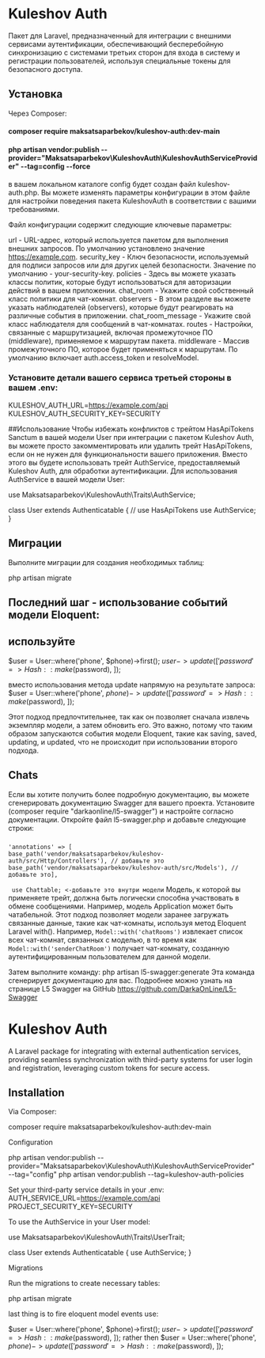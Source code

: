 
# Kuleshov Auth

Пакет для Laravel, предназначенный для интеграции с внешними сервисами аутентификации, обеспечивающий бесперебойную синхронизацию с системами третьих сторон для входа в систему и регистрации пользователей, используя специальные токены для безопасного доступа.

## Установка

Через Composer:

####  composer require maksatsaparbekov/kuleshov-auth:dev-main

#### php artisan vendor:publish --provider="Maksatsaparbekov\KuleshovAuth\KuleshovAuthServiceProvider" --tag=config --force

в вашем локальном каталоге config будет создан файл kuleshov-auth.php. Вы можете изменять параметры конфигурации в этом файле для настройки поведения пакета KuleshovAuth в соответствии с вашими требованиями.

Файл конфигурации содержит следующие ключевые параметры:

url - URL-адрес, который используется пакетом для выполнения внешних запросов. По умолчанию установлено значение https://example.com.
security_key - Ключ безопасности, используемый для подписи запросов или для других целей безопасности. Значение по умолчанию - your-security-key.
policies - Здесь вы можете указать классы политик, которые будут использоваться для авторизации действий в вашем приложении.
chat_room - Укажите свой собственный класс политики для чат-комнат.
observers - В этом разделе вы можете указать наблюдателей (observers), которые будут реагировать на различные события в приложении.
chat_room_message - Укажите свой класс наблюдателя для сообщений в чат-комнатах.
routes - Настройки, связанные с маршрутизацией, включая промежуточное ПО (middleware), применяемое к маршрутам пакета.
middleware - Массив промежуточного ПО, которое будет применяться к маршрутам. По умолчанию включает auth.access_token и resolveModel.

### Установите детали вашего сервиса третьей стороны в вашем .env:
KULESHOV_AUTH_URL=https://example.com/api
KULESHOV_AUTH_SECURITY_KEY=SECURITY

##Использование
Чтобы избежать конфликтов с трейтом HasApiTokens Sanctum в вашей модели User при интеграции с пакетом Kuleshov Auth, вы можете просто закомментировать или удалить трейт HasApiTokens, если он не нужен для функциональности вашего приложения. Вместо этого вы будете использовать трейт AuthService, предоставляемый Kuleshov Auth, для обработки аутентификации. 
Для использования AuthService в вашей модели User:

use Maksatsaparbekov\KuleshovAuth\Traits\AuthService;

class User extends Authenticatable
{
//       use HasApiTokens
    use AuthService;
}


## Миграции

Выполните миграции для создания необходимых таблиц:

php artisan migrate

## Последний шаг - использование событий модели Eloquent:
## используйте

$user = User::where('phone', $phone)->first();
$user->update([
'password' => Hash::make($password),
]);

вместо использования метода update напрямую на результате запроса:
$user = User::where('phone', $phone)->update([
'password' => Hash::make($password),
]);

Этот подход предпочтительнее, так как он позволяет сначала извлечь экземпляр модели, а затем обновить его. Это важно, потому что таким образом запускаются события модели Eloquent, такие как saving, saved, updating, и updated, что не происходит при использовании второго подхода.



## Chats
Если вы хотите получить более подробную документацию, вы можете сгенерировать документацию Swagger для вашего проекта. Установите (composer require "darkaonline/l5-swagger") и настройте согласно документации. Откройте файл l5-swagger.php и добавьте следующие строки:

###
    'annotations' => [
    base_path('vendor/maksatsaparbekov/kuleshov-auth/src/Http/Controllers'), // добавьте это
    base_path('vendor/maksatsaparbekov/kuleshov-auth/src/Models'), // добавьте это],

` use Chattable; <-добавьте это внутри модели`
Модель, к которой вы применяете трейт, должна быть логически способна участвовать в обмене сообщениями. 
Например, модель Application  может быть чатабельной.
Этот подход позволяет модели заранее загружать связанные данные, 
такие как чат-комнаты, используя метод Eloquent Laravel with(). 
Например, `Model::with('chatRooms')` извлекает список всех чат-комнат, связанных с моделью, в то время как `Model::with('senderChatRoom')` получает чат-комнату, созданную аутентифицированным пользователем для данной модели.



Затем выполните команду:
php artisan l5-swagger:generate
Эта команда сгенерирует документацию для вас.
Подробнее можно узнать на странице L5 Swagger на GitHub https://github.com/DarkaOnLine/L5-Swagger







# Kuleshov Auth



A Laravel package for integrating with external authentication services, providing seamless synchronization with third-party systems for user login and registration, leveraging custom tokens for secure access.

## Installation

Via Composer:

composer require maksatsaparbekov/kuleshov-auth:dev-main


Configuration

php artisan vendor:publish --provider="Maksatsaparbekov\KuleshovAuth\KuleshovAuthServiceProvider" --tag="config"
php artisan vendor:publish --tag=kuleshov-auth-policies

Set your third-party service details in your .env:
AUTH_SERVICE_URL=https://example.com/api
PROJECT_SECURITY_KEY=SECURITY

To use the AuthService in your User model:

use Maksatsaparbekov\KuleshovAuth\Traits\UserTrait;

class User extends Authenticatable
{
    use AuthService;
}


Migrations

Run the migrations to create necessary tables:

php artisan migrate

last thing is to fire eloquent model events use:

$user = User::where('phone', $phone)->first();
$user->update([
'password' => Hash::make($password),
]);
rather then $user = User::where('phone', $phone)->update([
'password' => Hash::make($password),
]);



